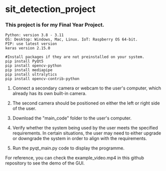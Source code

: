 # sit_detection_project
### This project is for my Final Year Project.

    Python: version 3.8 - 3.11
    OS: Desktop: Windows, Mac, Linux. IoT: Raspberry OS 64-bit.
    PIP: use latest version
    keras version 2.15.0

    #Install packages if they are not preinstalled on your system.
    pip install PyQt5
    pip install opencv-python
    pip install mediapipe
    pip install ultralytics
    pip install opencv-contrib-python

1) Connect a secondary camera or webcam to the user's computer, which already has its own built-in camera.

2) The second camera should be positioned on either the left or right side of the user.

3) Download the "main_code" folder to the user's computer.

4) Verify whether the system being used by the user meets the specified requirements. In certain situations, the user may need to either upgrade or downgrade the system in order to align with the requirements.

5) Run the pyqt_main.py code to display the programme.

For reference, you can check the example_video.mp4 in this github repository to see the demo of the GUI.
